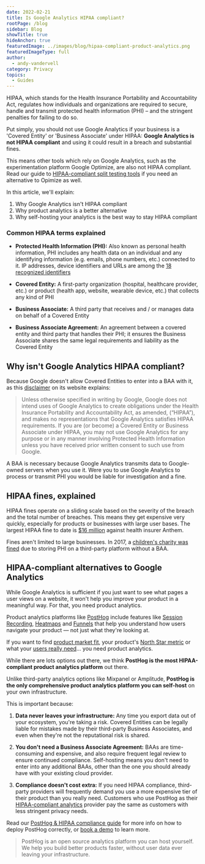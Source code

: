 ```yaml
---
date: 2022-02-21
title: Is Google Analytics HIPAA compliant?
rootPage: /blog
sidebar: Blog
showTitle: true
hideAnchor: true
featuredImage: ../images/blog/hipaa-compliant-product-analytics.png
featuredImageType: full
author:
  - andy-vandervell
category: Privacy
topics:
  - Guides
---
```


HIPAA, which stands for the Health Insurance Portability and Accountability Act, regulates how individuals and organizations are required to secure, handle and transmit protected health information (PHI) – and the stringent penalties for failing to do so.

Put simply, you should not use Google Analytics if your business is a 'Covered Entity' or 'Business Associate' under HIPAA: **Google Analytics is not HIPAA compliant** and using it could result in a breach and substantial fines. 

This means other tools which rely on Google Analytics, such as the experimentation platform Google Optimize, are also not HIPAA compliant. Read our guide to [HIPAA-compliant split testing tools](/blog/best-hipaa-compliant-ab-testing-tools) if you need an alternative to Opimize as well.

In this article, we'll explain:

1. Why Google Analytics isn't HIPAA compliant
2. Why product analytics is a better alternative
3. Why self-hosting your analytics is the best way to stay HIPAA compliant

### Common HIPAA terms explained

- **Protected Health Information (PHI):** Also known as personal health information, PHI includes any health data on an individual and any identifying information (e.g. emails, phone numbers, etc.) connected to it. IP addresses, device identifiers and URLs are among the [18 recognized identifiers](https://cphs.berkeley.edu/hipaa/hipaa18.html) 

- **Covered Entity:** A first-party organization (hospital, healthcare provider, etc.) or product (health app, website, wearable device, etc.) that collects any kind of PHI

- **Business Associate:** A third party that receives and / or manages data on behalf of a Covered Entity 

- **Business Associate Agreement:** An agreement between a covered entity and third party that handles their PHI; it ensures the Business Associate shares the same legal requirements and liability as the Covered Entity   

## Why isn't Google Analytics HIPAA compliant?

Because Google doesn't allow Covered Entities to enter into a BAA with it, as this [disclaimer](https://support.google.com/analytics/answer/6366371#zippy=%2Cin-this-article) on its website explains:

> Unless otherwise specified in writing by Google, Google does not intend uses of Google Analytics to create obligations under the Health Insurance Portability and Accountability Act, as amended, (“HIPAA”), and makes no representations that Google Analytics satisfies HIPAA requirements. If you are (or become) a Covered Entity or Business Associate under HIPAA, you may not use Google Analytics for any purpose or in any manner involving Protected Health Information unless you have received prior written consent to such use from Google.

A BAA is necessary because Google Analytics transmits data to Google-owned servers when you use it. Were you to use Google Analytics to process or transmit PHI you would be liable for investigation and a fine.

## HIPAA fines, explained

HIPAA fines operate on a sliding scale based on the severity of the breach and the total number of breaches. This means they get expensive very quickly, especially for products or businesses with large user bases. The largest HIPAA fine to date is [$16 million](https://www.hipaajournal.com/anthem-inc-settles-state-attorneys-general-data-breach-investigations-and-pays-48-2-million-in-penalties/) against health insurer Anthem.

Fines aren't limited to large businesses. In 2017, a [children's charity was fined](https://www.hhs.gov/hipaa/for-professionals/compliance-enforcement/agreements/ccdh/index.html) due to storing PHI on a third-party platform without a BAA.

## HIPAA-compliant alternatives to Google Analytics

While Google Analytics is sufficient if you just want to see what pages a user views on a website, it won't help you improve your product in a meaningful way. For that, you need product analytics.

Product analytics platforms like [PostHog](https://posthog.com/) include features like [Session Recording](https://posthog.com/product/session-recording), [Heatmaps](https://posthog.com/product/heatmaps) and [Funnels](https://posthog.com/product/funnels) that help you understand how users navigate your product — not just what they're looking at.

If you want to find [product market fit](https://posthog.com/blog/how-to-product-market-fit), your product's [North Star metric](https://posthog.com/blog/north-star-metrics) or what your [users really need](https://posthog.com/blog/how-to-work-out-what-users-need)... you need product analytics.

While there are lots options out there, we think **PostHog is the most HIPAA-compliant product analytics platform** out there.

Unlike third-party analytics options like Mixpanel or Amplitude, **PostHog is the only comprehensive product analytics platform you can self-host** on your own infrastructure. 

This is important because:

1. **Data never leaves your infrastructure:** Any time you export data out of your ecosystem, you're taking a risk. Covered Entities can be legally liable for mistakes made by their third-party Business Associates, and even when they're not the reputational risk is shared.

2. **You don't need a Business Associate Agreement:** BAAs are time-consuming and expensive, and also require frequent legal review to ensure continued compliance. Self-hosting means you don't need to enter into any additional BAAs, other than the one you should already have with your existing cloud provider.

3. **Compliance doesn't cost extra:** If you need HIPAA compliance, third-party providers will frequently demand you use a more expensive tier of their product than you really need. Customers who use PostHog as their [HIPAA-compliant analytics](https://posthog.com/blog/best-hipaa-compliant-analytics-tools) provider pay the same as customers with less stringent privacy needs.

Read our [PostHog & HIPAA compliance guide](/docs/privacy/hipaa-compliance) for more info on how to deploy PostHog correctly, or [book a demo](https://posthog.com/book-a-demo) to learn more.

> PostHog is an open source analytics platform you can host yourself. We help you build better products faster, without user data ever leaving your infrastructure.

<ArrayCTA />
